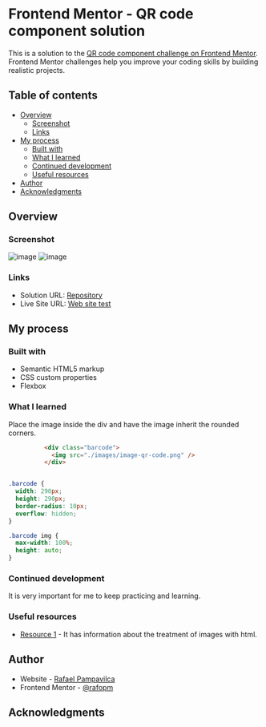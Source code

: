 # Frontend Mentor - QR code component solution

This is a solution to the [QR code component challenge on Frontend Mentor](https://www.frontendmentor.io/challenges/qr-code-component-iux_sIO_H). Frontend Mentor challenges help you improve your coding skills by building realistic projects. 

## Table of contents

- [Overview](#overview)
  - [Screenshot](#screenshot)
  - [Links](#links)
- [My process](#my-process)
  - [Built with](#built-with)
  - [What I learned](#what-i-learned)
  - [Continued development](#continued-development)
  - [Useful resources](#useful-resources)
- [Author](#author)
- [Acknowledgments](#acknowledgments)


## Overview

### Screenshot
![image](https://github.com/rafopm/qr-code-component/assets/5562967/bb1dd522-3202-45ae-a436-563cb0f53c99)
![image](https://github.com/rafopm/qr-code-component/assets/5562967/67750ebe-dd28-47f6-9e32-7028e6206c49)



### Links

- Solution URL: [Repository](https://github.com/rafopm/qr-code-component)
- Live Site URL: [Web site test](https://rafopm.github.io/qr-code-component/)

## My process

### Built with

- Semantic HTML5 markup
- CSS custom properties
- Flexbox

### What I learned

Place the image inside the div and have the image inherit the rounded corners.

```html
          <div class="barcode">
            <img src="./images/image-qr-code.png" />
          </div>
```
```css

.barcode {
  width: 290px;
  height: 290px;
  border-radius: 10px;
  overflow: hidden;
}

.barcode img {
  max-width: 100%;
  height: auto;
}
```

### Continued development

It is very important for me to keep practicing and learning.

### Useful resources

- [Resource 1](https://developer.mozilla.org/es/docs/Learn/HTML/Multimedia_and_embedding/Images_in_HTML) - It has information about the treatment of images with html.


## Author

- Website - [Rafael Pampavilca](https://rafopm.netlify.app/)
- Frontend Mentor - [@rafopm](https://www.frontendmentor.io/profile/rafopm)

## Acknowledgments


